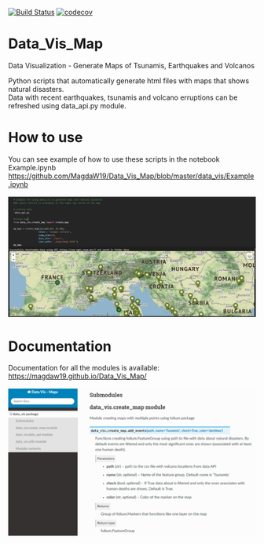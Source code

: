 [![Build Status](https://travis-ci.com/MagdaW19/Data_Vis_Map.svg?branch=master)](https://travis-ci.com/MagdaW19/Data_Vis_Map)
[![codecov](https://codecov.io/gh/MagdaW19/Data_Vis_Map/branch/master/graph/badge.svg?token=0YRFF9W0QU)](https://codecov.io/gh/MagdaW19/Data_Vis_Map)

# Data_Vis_Map
Data Visualization - Generate Maps of Tsunamis, Earthquakes and Volcanos

Python scripts that automatically generate html files with maps that shows natural disasters. <br>
Data with recent earthquakes, tsunamis and volcano erruptions can be refreshed using data_api.py module.

# How to use
You can see example of how to use these scripts in the notebook Example.ipynb <br>
https://github.com/MagdaW19/Data_Vis_Map/blob/master/data_vis/Example.ipynb<br><br>
![example](./images/example.png)

# Documentation
Documentation for all the modules is available: <br>
https://magdaw19.github.io/Data_Vis_Map/<br><br>
![example](./images/docs.png)
